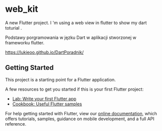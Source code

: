 # web_kit

A new Flutter project. I 'm using a web view in flutter to show my dart toturial .


Podstawy porgramowania w jęzku Dart w aplikacji stworzonej w frameworku flutter.

https://lukieoo.github.io/DartPoradnik/




## Getting Started

This project is a starting point for a Flutter application.

A few resources to get you started if this is your first Flutter project:

- [Lab: Write your first Flutter app](https://flutter.dev/docs/get-started/codelab)
- [Cookbook: Useful Flutter samples](https://flutter.dev/docs/cookbook)

For help getting started with Flutter, view our
[online documentation](https://flutter.dev/docs), which offers tutorials,
samples, guidance on mobile development, and a full API reference.
